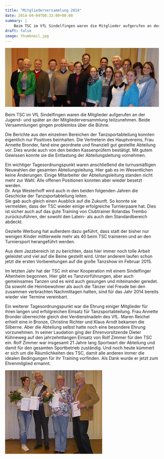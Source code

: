 ```yaml
---
title: "Mitgliederversammlung 2014"
date: 2014-04-04T08:33:00+00:00
summary: |
    Beim TSC im VfL Sindelfingen waren die Mitglieder aufgerufen an der Jugend- und später an der Mitgliederversammlung teilzunehmen. Beide Versammlungen gingen problemlos über die Bühne.Die Berichte aus den einzelnen Bereichen der Tanzsportabteilung konnten eigentlich nur Positives beinhalten. Die Vertreterin des Hauptvereins, Frau Annette Bronder, fand eine geordnete und finanziell gut gestellte Abteilung vor. Dies wurde auch von den beiden Kassenprüfern bestätigt. Mit gutem Gewissen konnte sie die Entlastung der Abteilungsleitung vornehmen.
draft: false
image: thumbnail.jpg
---
```


![files/vfl/2014/20140328/DasTeam2014.jpg](DasTeam2014.jpg)

Beim TSC im VfL Sindelfingen waren die Mitglieder aufgerufen an der Jugend- und später an der Mitgliederversammlung teilzunehmen. Beide Versammlungen gingen problemlos über die Bühne.   
  
Die Berichte aus den einzelnen Bereichen der Tanzsportabteilung konnten eigentlich nur Positives beinhalten. Die Vertreterin des Hauptvereins, Frau Annette Bronder, fand eine geordnete und finanziell gut gestellte Abteilung vor. Dies wurde auch von den beiden Kassenprüfern bestätigt. Mit gutem Gewissen konnte sie die Entlastung der Abteilungsleitung vornehmen.   
  
Ein wichtiger Tagesordnungspunkt waren anschließend die turnusmäßigen Neuwahlen der gesamten Abteilungsleitung. Hier gab es im Wesentlichen keine Änderungen. Einige Mitarbeiter der Abteilungsleitung standen nicht mehr zur Wahl. Alle offenen Positionen konnten aber wieder besetzt werden.   
Dr. Anja Westerhoff wird auch in den beiden folgenden Jahren die Geschicke der Tanzsportabteilung leiten.   
Sie gab auch gleich einen Ausblick auf die Zukunft. So konnte sie vermelden, dass der TSC wieder einige erfolgreiche Turnierpaare hat. Dies ist sicher auch auf das gute Training von Clubtrainer Rolandas Trembo zurückzuführen, der sowohl den Latein- als auch den Standardbereich abdeckt.   
  
Gezielte Werbung hat außerdem dazu geführt, dass statt der bisher nur wenigen Kinder mittlerweile mehr als 40 beim TSC trainieren und an den Turniersport herangeführt werden.   
  
Aus dem Jazzbereich ist zu berichten, dass hier immer noch tolle Arbeit geleistet und viel auf die Beine gestellt wird. Unter anderem laufen schon jetzt die ersten Vorbereitungen auf die große Tanzshow im Februar 2015.   
  
Im letzten Jahr hat der TSC mit einer Kooperation mit einem Sindelfinger Altenheim begonnen. Hier gibt es Tanzvorführungen, aber auch gemeinsames Tanzen und es wird auch gesungen und miteinander geredet. Da sowohl die Heimbewohner als auch die Tänzer viel Freude bei den zusammen verbrachten Nachmittagen hatten, sind für das Jahr 2014 bereits wieder vier Termine vereinbart.  
  
Ein weiterer Tagesordnungspunkt war die Ehrung einiger Mitglieder für ihren langen und erfolgreichen Einsatz für Tanzsportabteilung. Frau Annette Bronder überreichte gleich drei Verdienstnadeln des VfL. Maren Reichel erhielt eine in Bronze, Christine Richter und Klaus Arndt bekamen die Silberne. Aber die Abteilung selbst hatte noch eine besondere Ehrung vorzunehmen. In seiner Laudation ging der Ehrenvorsitzende Dieter Kühneweg auf den jahrzehntlangen Einsatz von Rolf Zimmer für den TSC ein. Rolf Zimmer war insgesamt 21 Jahre lang Sportwart der Abteilung und damit für den gesamten Sportbetrieb zuständig. Und noch heute kümmert er sich um die Räumlichkeiten des TSC, damit alle anderen immer die idealen Bedingungen für ihr Training vorfinden. Als Dank wurde er jetzt zum Ehrenmitglied ernannt.

![Ehrungen 2014, v.l.n.r. Maren Reichel, Klaus Arndt, Christine Richter, Rolf Zimmer](Ehrung.jpg)


